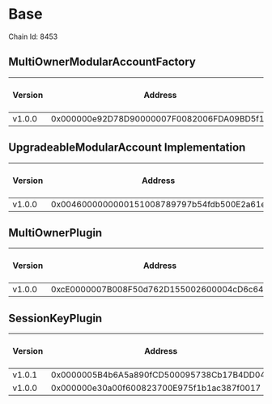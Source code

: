 # Base
Chain Id: 8453

## MultiOwnerModularAccountFactory

| Version | Address | Explorer Link | Salt | Deploy Script Run |
| ------- | ------------------------------------------ | ----------------------------------------------------------------------------------- | ---------------------------- | ------------------------------------------------------------ |
| v1.0.0  | 0x000000e92D78D90000007F0082006FDA09BD5f11 | [explorer](https://basescan.org/address/0x000000e92D78D90000007F0082006FDA09BD5f11) | `0x5db157a188f31855e74efff3` | [run](../../broadcast/Deploy.s.sol/8453/run-1707342085.json) |

## UpgradeableModularAccount Implementation

| Version | Address | Explorer Link | Salt | Deploy Script Run |
| ------- | ------------------------------------------ | ----------------------------------------------------------------------------------- | ---------------------------- | ------------------------------------------------------------ |
| v1.0.0  | 0x0046000000000151008789797b54fdb500E2a61e | [explorer](https://basescan.org/address/0x0046000000000151008789797b54fdb500E2a61e) | `0x3249843e32cfdd3724630092` | [run](../../broadcast/Deploy.s.sol/8453/run-1707342085.json) |

## MultiOwnerPlugin

| Version | Address | Explorer Link | Salt | Deploy Script Run |
| ------- | ------------------------------------------ | ----------------------------------------------------------------------------------- | ---------------------------- | ------------------------------------------------------------ |
| v1.0.0  | 0xcE0000007B008F50d762D155002600004cD6c647 | [explorer](https://basescan.org/address/0xcE0000007B008F50d762D155002600004cD6c647) | `0x9292f6fd68967e13eda2502d` | [run](../../broadcast/Deploy.s.sol/8453/run-1707342085.json) |

## SessionKeyPlugin

| Version | Address | Explorer Link | Salt | Deploy Script Run |
| ------- | ------------------------------------------ | ----------------------------------------------------------------------------------- | ---------------------------- | ------------------------------------------------------------ |
| v1.0.1  | 0x0000005B4b6A5a890fCD500095738Cb17B4DD042 | [explorer](https://basescan.org/address/0x0000005B4b6A5a890fCD500095738Cb17B4DD042) | `0x4e59b44847b379578588920ca78fbf26c0b4956c018f3281ad658000004223aa` | [run](../../broadcast/Deploy.s.sol/8453/run-1707861554.json) |
| v1.0.0  | 0x000000e30a00f600823700E975f1b1ac387f0017 | [explorer](https://basescan.org/address/0x000000e30a00f600823700E975f1b1ac387f0017) | `0x27f40fd3b6cb45339dbcecac` | [run](../../broadcast/Deploy.s.sol/8453/run-1707342085.json) |
